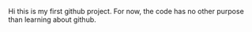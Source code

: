 Hi this is my first github project. For now, the code has no other purpose than learning about github.
